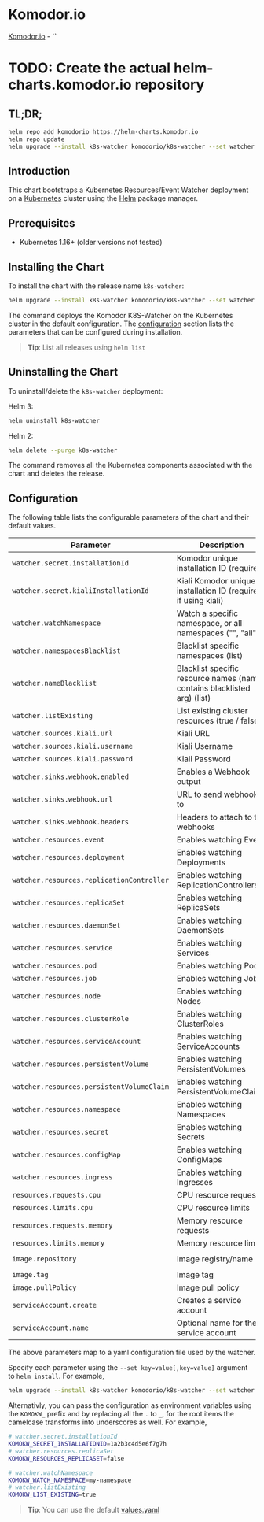 # Komodor.io

[Komodor.io](https://komodor.io/) - ``

# TODO: Create the actual helm-charts.komodor.io repository

## TL;DR;

```bash
helm repo add komodorio https://helm-charts.komodor.io
helm repo update
helm upgrade --install k8s-watcher komodorio/k8s-watcher --set watcher.secret.installationId=YOUR_INSTALLATION_ID_HERE"
```

## Introduction

This chart bootstraps a Kubernetes Resources/Event Watcher deployment on a [Kubernetes](http://kubernetes.io) cluster using the [Helm](https://helm.sh) package manager.

## Prerequisites

- Kubernetes 1.16+ (older versions not tested)

## Installing the Chart

To install the chart with the release name `k8s-watcher`:

```bash
helm upgrade --install k8s-watcher komodorio/k8s-watcher --set watcher.secret.installationId=YOUR_INSTALLATION_ID_HERE"
```

The command deploys the Komodor K8S-Watcher on the Kubernetes cluster in the default configuration. The [configuration](#configuration) section lists the parameters that can be configured during installation.

> **Tip**: List all releases using `helm list`

## Uninstalling the Chart

To uninstall/delete the `k8s-watcher` deployment:

Helm 3:
```bash
helm uninstall k8s-watcher
```
Helm 2:
```bash
helm delete --purge k8s-watcher
```

The command removes all the Kubernetes components associated with the chart and deletes the release.

## Configuration

The following table lists the configurable parameters of the chart and their default values.

|            Parameter                      |              Description                 |                          Default                        | 
| ----------------------------------------- | ---------------------------------------- | ------------------------------------------------------- |
| `watcher.secret.installationId`                           | Komodor unique installation ID (required)             | ``                   |  
| `watcher.secret.kialiInstallationId`                           | Kiali Komodor unique installation ID (required if using kiali)             | ``                   |  
| `watcher.watchNamespace`                           | Watch a specific namespace, or all namespaces ("", "all")             | `all`                   |  
| `watcher.namespacesBlacklist`                           | Blacklist specific namespaces (list)            | `[kube-system]`                   |  
| `watcher.nameBlacklist`                           | Blacklist specific resource names (name contains blacklisted arg) (list)            | `[]`                   |  
| `watcher.listExisting`                           | List existing cluster resources (true / false)             | `false`                   |  
| `watcher.sources.kiali.url`                           | Kiali URL             | ``                   |  
| `watcher.sources.kiali.username`                           | Kiali Username             | ``                   |  
| `watcher.sources.kiali.password`                           | Kiali Password             | ``                   |  
| `watcher.sinks.webhook.enabled`                           | Enables a Webhook output             | `true`                   |  
| `watcher.sinks.webhook.url`                           | URL to send webhooks to             | `https://app.komodor.io/k8s-events/event/`                  |  
| `watcher.sinks.webhook.headers`                           | Headers to attach to the webhooks            | `{}`                  |  
| `watcher.resources.event`                           | Enables watching Event              | `true`                   |  
| `watcher.resources.deployment`                           | Enables watching Deployments              | `true`                   |  
| `watcher.resources.replicationController`                           | Enables watching ReplicationControllers             | `true`                   |  
| `watcher.resources.replicaSet`                           | Enables watching ReplicaSets             | `true`                   |  
| `watcher.resources.daemonSet`                           | Enables watching DaemonSets             | `true`                   |  
| `watcher.resources.service`                           | Enables watching Services             | `true`                   |  
| `watcher.resources.pod`                           | Enables watching Pods             | `true`                   |  
| `watcher.resources.job`                           | Enables watching Jobs             | `true`                   |  
| `watcher.resources.node`                           | Enables watching Nodes             | `true`                   |  
| `watcher.resources.clusterRole`                           | Enables watching ClusterRoles             | `true`                   |  
| `watcher.resources.serviceAccount`                           | Enables watching ServiceAccounts             | `true`                   |  
| `watcher.resources.persistentVolume`                           | Enables watching PersistentVolumes             | `true`                   |  
| `watcher.resources.persistentVolumeClaim`                           | Enables watching PersistentVolumeClaims             | `true`                   |  
| `watcher.resources.namespace`                           | Enables watching Namespaces             | `true`                   |  
| `watcher.resources.secret`                           | Enables watching Secrets             | `true`                   |  
| `watcher.resources.configMap`                           | Enables watching ConfigMaps             | `true`                   |  
| `watcher.resources.ingress`                           | Enables watching Ingresses             | `true`                   |  
| `resources.requests.cpu`          | CPU resource requests                    | `100m`                                                   |
| `resources.limits.cpu`            | CPU resource limits                      | `500m`                                                 |
| `resources.requests.memory`       | Memory resource requests                 | `128Mi`                                                  |
| `resources.limits.memory`         | Memory resource limits                   | `1024Mi`                                                |
| `image.repository`                        | Image registry/name                       | `docker.io/komodorio/k8s-watcher`                                         |
| `image.tag`                               | Image tag                        | `latest`                                             |
| `image.pullPolicy`                        | Image pull policy                        | `Always` |
| `serviceAccount.create` | Creates a service account | `true` |
| `serviceAccount.name` | Optional name for the service account | `{RELEASE_FULLNAME}` |


The above parameters map to a yaml configuration file used by the watcher.

Specify each parameter using the `--set key=value[,key=value]` argument to `helm install`. For example,

```bash
helm upgrade --install k8s-watcher komodorio/k8s-watcher --set watcher.secret.installationId="YOUR_INSTALLATION_ID_HERE"
```

Alternativly, you can pass the configuration as environment variables using the `KOMOKW_` prefix and by replacing all the `.` to `_`, for the root items the camelcase transforms into underscores as well. For example,
```bash
# watcher.secret.installationId
KOMOKW_SECRET_INSTALLATIONID=1a2b3c4d5e6f7g7h
# watcher.resources.replicaSet
KOMOKW_RESOURCES_REPLICASET=false

# watcher.watchNamespace
KOMOKW_WATCH_NAMESPACE=my-namespace
# watcher.listExisting
KOMOKW_LIST_EXISTING=true
```

> **Tip**: You can use the default [values.yaml](values.yaml)
